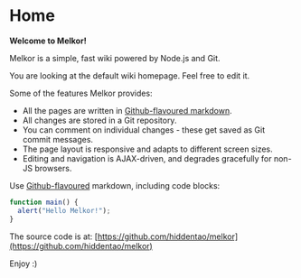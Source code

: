 # Home
**Welcome to Melkor!**

Melkor is a simple, fast wiki powered by Node.js and Git.

You are looking at the default wiki homepage. Feel free to edit it.

Some of the features Melkor provides:

* All the pages are written in [Github-flavoured markdown](https://help.github.com/articles/github-flavored-markdown).
* All changes are stored in a Git repository.
* You can comment on individual changes - these get saved as Git commit messages.
* The page layout is responsive and adapts to different screen sizes.
* Editing and navigation is AJAX-driven, and degrades gracefully for non-JS browsers.

Use [Github-flavoured](https://help.github.com/articles/github-flavored-markdown) markdown, including code blocks:

```javascript
function main() {
  alert("Hello Melkor!");
}
```

The source code is at: [https://github.com/hiddentao/melkor](https://github.com/hiddentao/melkor)

Enjoy :)